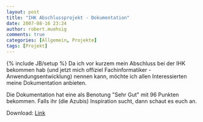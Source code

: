 ```yaml
---
layout: post
title: "IHK Abschlussprojekt - Dokumentation"
date: 2007-08-16 23:24
author: robert.muehsig
comments: true
categories: [Allgemein, Projekte]
tags: [Projekt]
---
```

{% include JB/setup %}
Da ich vor kurzem mein Abschluss bei der IHK bekommen hab (und jetzt mich offiziel Fachinformatiker - Anwendungsentwicklung) nennen kann, möchte ich allen Interessierten meine Dokumentation anbieten.

Die Dokumentation hat eine als Benotung "Sehr Gut" mit 96 Punkten bekommen. Falls ihr (die Azubis) Inspiration sucht, dann schaut es euch an.

Download: <a href="{{BASE_PATH}}/assets/files/rmu_projektdoku.pdf">Link</a>
